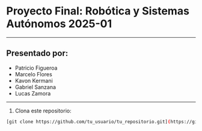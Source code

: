 # Proyecto Final: Robótica y Sistemas Autónomos 2025-01  

---
## Presentado por:
- Patricio Figueroa  
- Marcelo Flores  
- Kavon Kermani  
- Gabriel Sanzana  
- Lucas Zamora  
---

1. Clona este repositorio:

```bash
[git clone https://github.com/tu_usuario/tu_repositorio.git](https://github.com/GabrielSanzana/ProyectoFinalRobotica.git)
